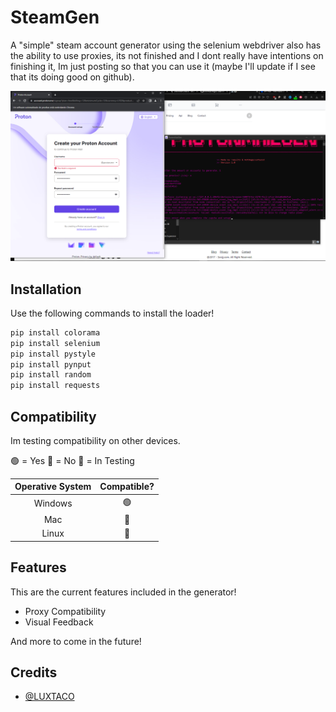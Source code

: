 # SteamGen

A "simple" steam account generator using the selenium webdriver also has the ability to use proxies, its not finished and I dont really have intentions on finishing it, Im just posting so that you can use it (maybe I'll update if I see that its doing good on github).

[![showcase](https://github.com/LUXTACO/ProtonMailGen/blob/5917a13aec07f3639854ef8255789875559986e2/assets/showcase.png?raw=true "showcase")](https://github.com/LUXTACO/ProtonMailGen/blob/5917a13aec07f3639854ef8255789875559986e2/assets/showcase.png?raw=true "showcase")
##  Installation
Use the following commands to install the loader!
```python
pip install colorama
pip install selenium
pip install pystyle
pip install pynput
pip install random
pip install requests
```
## Compatibility

Im testing compatibility on other devices.

🟢 = Yes
🔴 = No
🚧 = In Testing

|  Operative System|  Compatible? |
| :------------: | :------------: |
| Windows |🟢 |
|  Mac |  🚧 |
| Linux  |  🚧 |

## Features

This are the current features included in the generator!

- Proxy Compatibility
- Visual Feedback

And more to come in the future!

## Credits

- [@LUXTACO](https://github.com/LUXTACO "@LUXTACO")


